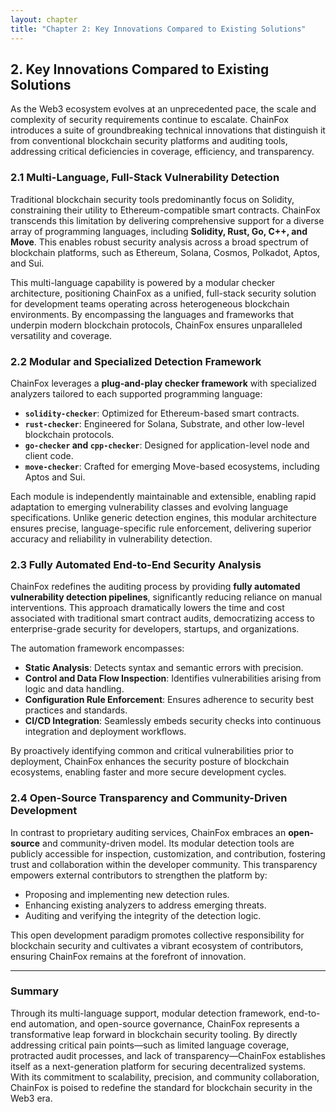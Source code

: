 ```yaml
---
layout: chapter
title: "Chapter 2: Key Innovations Compared to Existing Solutions"
---
```


## 2. Key Innovations Compared to Existing Solutions

As the Web3 ecosystem evolves at an unprecedented pace, the scale and complexity of security requirements continue to escalate. ChainFox introduces a suite of groundbreaking technical innovations that distinguish it from conventional blockchain security platforms and auditing tools, addressing critical deficiencies in coverage, efficiency, and transparency.

### 2.1 Multi-Language, Full-Stack Vulnerability Detection

Traditional blockchain security tools predominantly focus on Solidity, constraining their utility to Ethereum-compatible smart contracts. ChainFox transcends this limitation by delivering comprehensive support for a diverse array of programming languages, including **Solidity, Rust, Go, C++, and Move**. This enables robust security analysis across a broad spectrum of blockchain platforms, such as Ethereum, Solana, Cosmos, Polkadot, Aptos, and Sui.

This multi-language capability is powered by a modular checker architecture, positioning ChainFox as a unified, full-stack security solution for development teams operating across heterogeneous blockchain environments. By encompassing the languages and frameworks that underpin modern blockchain protocols, ChainFox ensures unparalleled versatility and coverage.

### 2.2 Modular and Specialized Detection Framework

ChainFox leverages a **plug-and-play checker framework** with specialized analyzers tailored to each supported programming language:

- **`solidity-checker`**: Optimized for Ethereum-based smart contracts.
- **`rust-checker`**: Engineered for Solana, Substrate, and other low-level blockchain protocols.
- **`go-checker` and `cpp-checker`**: Designed for application-level node and client code.
- **`move-checker`**: Crafted for emerging Move-based ecosystems, including Aptos and Sui.

Each module is independently maintainable and extensible, enabling rapid adaptation to emerging vulnerability classes and evolving language specifications. Unlike generic detection engines, this modular architecture ensures precise, language-specific rule enforcement, delivering superior accuracy and reliability in vulnerability detection.

### 2.3 Fully Automated End-to-End Security Analysis

ChainFox redefines the auditing process by providing **fully automated vulnerability detection pipelines**, significantly reducing reliance on manual interventions. This approach dramatically lowers the time and cost associated with traditional smart contract audits, democratizing access to enterprise-grade security for developers, startups, and organizations.

The automation framework encompasses:

- **Static Analysis**: Detects syntax and semantic errors with precision.
- **Control and Data Flow Inspection**: Identifies vulnerabilities arising from logic and data handling.
- **Configuration Rule Enforcement**: Ensures adherence to security best practices and standards.
- **CI/CD Integration**: Seamlessly embeds security checks into continuous integration and deployment workflows.

By proactively identifying common and critical vulnerabilities prior to deployment, ChainFox enhances the security posture of blockchain ecosystems, enabling faster and more secure development cycles.

### 2.4 Open-Source Transparency and Community-Driven Development

In contrast to proprietary auditing services, ChainFox embraces an **open-source** and community-driven model. Its modular detection tools are publicly accessible for inspection, customization, and contribution, fostering trust and collaboration within the developer community. This transparency empowers external contributors to strengthen the platform by:

- Proposing and implementing new detection rules.
- Enhancing existing analyzers to address emerging threats.
- Auditing and verifying the integrity of the detection logic.

This open development paradigm promotes collective responsibility for blockchain security and cultivates a vibrant ecosystem of contributors, ensuring ChainFox remains at the forefront of innovation.

---

### Summary

Through its multi-language support, modular detection framework, end-to-end automation, and open-source governance, ChainFox represents a transformative leap forward in blockchain security tooling. By directly addressing critical pain points—such as limited language coverage, protracted audit processes, and lack of transparency—ChainFox establishes itself as a next-generation platform for securing decentralized systems. With its commitment to scalability, precision, and community collaboration, ChainFox is poised to redefine the standard for blockchain security in the Web3 era.